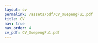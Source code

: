 ```yaml
---
layout: cv
permalink: /assets/pdf/CV_XuepengFu1.pdf
title: CV
nav: true
nav_order: 4
cv_pdf: CV_XuepengFu1.pdf
---
```

